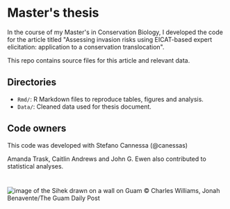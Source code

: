 # Master's thesis

In the course of my Master's in Conservation Biology, I developed the code for the article titled "Assessing invasion risks using EICAT-based expert elicitation: application to a conservation translocation".  

This repo contains source files for this article and relevant data.

## Directories

- `Rmd/`: R Markdown files to reproduce tables, figures and analysis.
- `Data/`: Cleaned data used for thesis document.

## Code owners

This code was developed with Stefano Cannessa (@canessas)  

Amanda Trask, Caitlin Andrews and John G. Ewen also contributed to statistical analyses.
#
![image of the Sihek drawn on a wall on Guam](https://bloximages.newyork1.vip.townnews.com/postguam.com/content/tncms/assets/v3/editorial/c/2b/c2bc974e-8350-11ed-8af0-ef6ec3933b4c/63a696a056fa2.image.jpg?resize=1280%2C854)
© Charles Williams, Jonah Benavente/The Guam Daily Post
